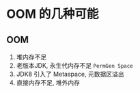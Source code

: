 # OOM 的几种可能

## OOM

1. 堆内存不足
2. 老版本JDK, 永生代内存不足 `PermGen Space`
3. JDK8 引入了 Metaspace, 元数据区溢出
4. 直接内存不足, 堆外内存


